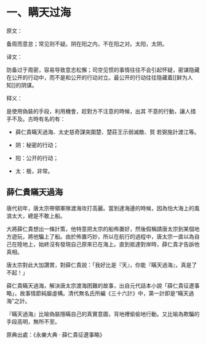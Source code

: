 # 一、瞒天过海

原文：

备周而意怠；常见则不疑。阴在阳之内，不在阳之对。太阳，太阴。

译文：

防备过于周密，容易导致意志松懈；司空见惯的事情往往不会引起怀疑，密谋隐藏在公开的行动中，而不是和公开的行动对立。最公开的行动往往隐藏着[[鲜为人知]]的阴谋。

释义：

是使用偽裝的手段，利用機會，趁對方不注意的時候，出其 不意的行動，讓人措手不及。古時有名的有：  
- 薛仁貴瞞天過海、太史慈奇謀突圍楚、楚莊王示弱滅敵、賀 若弼施計渡江等。

- 阴：秘密的行动；
- 阳：公开的行动；
- 太：极，非常。

## 薛仁貴瞞天過海

唐代初年，唐太宗帶領軍隊渡海攻打高麗。當到達海邊的時候，因為怕大海上的風浪太大，總是不敢上船。  
  
大將薛仁貴想出一條計策，他特意把太宗的船佈置好，然後假稱請唐太宗到某個地方遊玩，將他騙上了船。由於佈置巧妙，所以在航行的過程中，唐太宗一直以為自己在陸地上，始終沒有發現自己原來已在海上。直到抵達對岸時，薛仁貴才告訴他真相。  
  
唐太宗對此大加讚賞，對薛仁貴說：「我好比是『天』，你能『瞞天過海』，真是了不起！」  
  
薛仁貴瞞天過海，解決唐太宗渡海困難的故事，出自元代話本小說「薛仁貴征遼事略」，故事情節純屬虛構。清代無名氏所編《三十六計》中，第一計即是“瞞天過海”之計。  
  
『瞞天過海』比喻偽裝隱瞞自己的真實意圖，背地裡偷偷地行動。又比喻為欺騙的手段高明，無所不至。  
  
原典出處：《永樂大典 · 薛仁貴征遼事略》